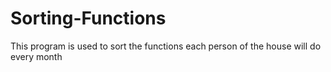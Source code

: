 # Sorting-Functions
This program is used to sort the functions each person of the house will do every month
